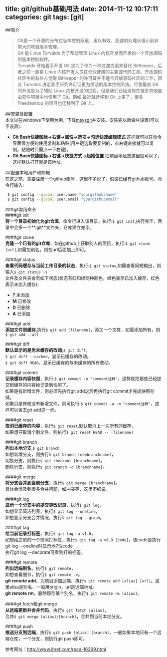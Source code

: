 title: git/github基础用法
date: 2014-11-12 10:17:11
categories: git
tags: [git]
---

##简介  
> Git是一个开源的分布式版本控制系统，用以有效、高速的处理从很小到非常大的项目版本管理。  
Git 是 Linus Torvalds 为了帮助管理 Linux 内核开发而开发的一个开放源码的版本控制软件。  
Torvalds 开始着手开发 Git 是为了作为一种过渡方案来替代 BitKeeper，后者之前一直是 Linux 内核开发人员在全球使用的主要源代码工具。开放源码社区中的有些人觉得 BitKeeper 的许可证并不适合开放源码社区的工作，因此 Torvalds 决定着手研究许可证更为灵活的版本控制系统。尽管最初 Git 的开发是为了辅助 Linux 内核开发的过程，但是我们已经发现在很多其他自由软件项目中也使用了 Git。例如 最近就迁移到 Git 上来了，很多 Freedesktop 的项目也迁移到了 Git 上。

##安装及配置    
本文以在windows下使用为例，下载[msysgit][1]并安装。安装完以后做些设置(可以不设置):  

*  **Git Bash快捷图标->右键->属性->选项->勾选快速编辑模式** 这样就可以在命令界面很方便的使用复制和粘贴(用左键选取要复制的，点右键直接就可以复制，粘贴时只需点一下右键)。
*  **Git Bash快捷图标->右键->快捷方式->起始位置** 把项目地址放这里就可以了，这样默认打开就是该地址。  

<!--more-->
##配置本地用户和邮箱  
在这之前，需要注册一个github账号，这里不多说了，假设已经有github账号。命令行输入:  
```bash
 $ git config --global user.name "yourgithubrname"  
 $ git config --global user.email "yourgithubemail"  
```

###git常用命令  
####git init  
**将一个目录初始化为git仓库**，命令行进入该目录，执行:`$ git init`,执行完毕，目录中会多一个**.git**文件夹，仓库建立完毕。  

####git clone  
**克隆一个已有的git仓库**，如在github上获取别人的项目，执行:`$ git clone [url]`,如需加别名，则在url后面加上即可。  

####git status  
**查看代码缓存与当前工作目录的状态**，执行:`$ git status`,如需查看简短输出，则输入`$ git status -s`  
文件及文件夹会有如下状态(状态有红和绿两种颜色，绿色表示已加入缓存，红色表示未加入缓存):  

* **?** 未添加  
* **M** 已修改  
* **D** 已删除  
* **A** 已添加

####git add  
**添加文件到缓存**,执行`$ git add [filename]`，添加一个文件，如需添加所有，则`$ git add --all`  

####git diff  
**默认显示的是尚未缓存的改动**,`$ git diff`。  
`$ git diff --cached`，显示已缓存的改动。  
`$ git diff HEAD`，显示已缓存的与未缓存的所有改动。  

####git commit  
**记录缓存内容快照**，执行:`$ git commit -m "comment注释"`，这样就把那些已经提交到缓存的内容给记录到快照了。  
如果是有新增文件，则必须先执行git add之后再执行git commit才完成快照存储。  
如果只是修改没有新增文件，则可执行:`$ git commit -a -m "comment注释"`，这样可以省去git add这一步。

####git reset  
**取消已缓存的内容**，执行`$ git reset`,默认取消上一次所有的缓存，  
如果想只取消个别文件，则执行`$ git reset HEAD -- [filename]`

####git branch  
**列出本地分支**,`$ git branch`  
如想新增分支，则执行`$ git branch [newbranchname]`，  
切换分支，则执行`$ git checkout [branchname]`，  
删除分支，则执行`$ git branch -d [branchname]`。

####git merge  
**将分支合并到当前分支**，执行`$ git merge [branchname]`。  
具体会涉及到很多合并问题，如冲突等，这里不细说。  

####git log  
**显示一个分支中的提交更改记录**，执行`$ git log`，  
如想显示简洁列表，执行`$ git log --oneline`，  
如想显示分支合并情况，执行`$ git log --graph`。  

####git tag  
**给当前记录打标签**，执行`$ git tag -a v1.0`，  
如想给之前的一个快照打标签，执行`$ git tag -a v0.9 [code]`，该code是执行git log --oneline时显示地7位code  
执行git log --decorate可看到打的标签。  

####git remote  
**列出远端别名**，执行`$ git remote`，  
如想查看细节，执行`$ git remote -v`。  
**git remote add**，为项目添加远端，执行`$ git remote add [alias] [url]`。这里alias是别名，一般用origin，url是远端地址。  
**git remote rm**，删除现存某个别名，执行`$ git remote rm [alias]`。  

####git fetch和git merge  
**从远端更新并合并代码**，执行`$ git fetch [alias]`，  
合并`$ git merge [alias]/[branch]`，合并到当前本地分支。 

####git push  
**推送分支到远端**，执行`$ git push [alias] [branch]`，一般如果本地只有一个远端仓库，一个分支，则执行git push即可。


参考网址：<http://www.ihref.com/read-16369.html>

[1]: http://msysgit.github.io/ "msysgit"




